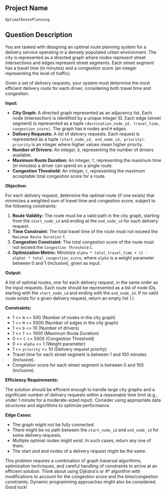 ## Project Name

`OptimalRoutePlanning`

## Question Description

You are tasked with designing an optimal route planning system for a delivery service operating in a densely populated urban environment. The city is represented as a directed graph where nodes represent street intersections and edges represent street segments. Each street segment has a travel time (in minutes) and a congestion score (an integer representing the level of traffic).

Given a set of delivery requests, your system must determine the most efficient delivery route for each driver, considering both travel time and congestion.

**Input:**

*   **City Graph:** A directed graph represented as an adjacency list. Each node (intersection) is identified by a unique integer ID. Each edge (street segment) is represented as a tuple `(destination_node_id, travel_time, congestion_score)`.  The graph has `N` nodes and `M` edges.
*   **Delivery Requests:** A list of delivery requests. Each request is represented as a tuple `(start_node_id, end_node_id, priority)`. `priority` is an integer where higher values mean higher priority.
*   **Number of Drivers:** An integer, `D`, representing the number of drivers available.
*   **Maximum Route Duration:** An integer, `T`, representing the maximum time (in minutes) a driver can spend on a single route.
*   **Congestion Threshold:** An integer, `C`, representing the maximum acceptable total congestion score for a route.

**Objective:**

For each delivery request, determine the optimal route (if one exists) that minimizes a weighted sum of travel time and congestion score, subject to the following constraints:

1.  **Route Validity:** The route must be a valid path in the city graph, starting from the `start_node_id` and ending at the `end_node_id` for each delivery request.
2.  **Time Constraint:** The total travel time of the route must not exceed the `Maximum Route Duration` `T`.
3.  **Congestion Constraint:** The total congestion score of the route must not exceed the `Congestion Threshold` `C`.
4.  **Optimization Metric:** Minimize `alpha * total_travel_time + (1 - alpha) * total_congestion_score`, where `alpha` is a weight parameter between 0 and 1 (inclusive), given as input.

**Output:**

A list of optimal routes, one for each delivery request, in the same order as the input requests. Each route should be represented as a list of node IDs, starting with the `start_node_id` and ending with the `end_node_id`. If no valid route exists for a given delivery request, return an empty list `[]`.

**Constraints:**

*   1 <= `N` <= 500 (Number of nodes in the city graph)
*   1 <= `M` <= 5000 (Number of edges in the city graph)
*   1 <= `D` <= 10 (Number of drivers)
*   1 <= `T` <= 1000 (Maximum Route Duration)
*   0 <= `C` <= 5000 (Congestion Threshold)
*   0 <= `alpha` <= 1 (Weight parameter)
*   1 <= `priority` <= 10 (Delivery request priority)
*   Travel time for each street segment is between 1 and 100 minutes (inclusive).
*   Congestion score for each street segment is between 0 and 100 (inclusive).

**Efficiency Requirements:**

The solution should be efficient enough to handle large city graphs and a significant number of delivery requests within a reasonable time limit (e.g., under 1 minute for a moderate-sized input). Consider using appropriate data structures and algorithms to optimize performance.

**Edge Cases:**

*   The graph might not be fully connected.
*   There might be no path between the `start_node_id` and `end_node_id` for some delivery requests.
*   Multiple optimal routes might exist. In such cases, return any one of them.
*   The start and end nodes of a delivery request might be the same.

This problem requires a combination of graph traversal algorithms, optimization techniques, and careful handling of constraints to arrive at an efficient solution. Think about using Dijkstra's or A\* algorithm with modifications to account for the congestion score and the time/congestion constraints. Dynamic programming approaches might also be considered.  Good luck!
